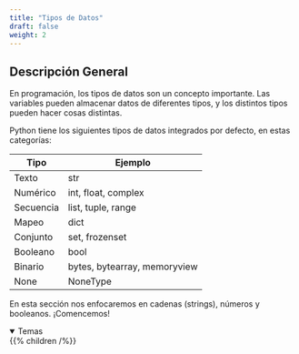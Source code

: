 ```yaml
---
title: "Tipos de Datos"
draft: false
weight: 2
---
```


## Descripción General

En programación, los tipos de datos son un concepto importante. Las variables pueden almacenar datos de diferentes tipos, y los distintos tipos pueden hacer cosas distintas.

Python tiene los siguientes tipos de datos integrados por defecto, en estas categorías:

**Tipo** | **Ejemplo**
---------|-------------
Texto |	str
Numérico | int, float, complex
Secuencia | list, tuple, range
Mapeo | dict
Conjunto | set, frozenset
Booleano | bool
Binario | bytes, bytearray, memoryview
None | NoneType

En esta sección nos enfocaremos en cadenas (strings), números y booleanos. ¡Comencemos!

<details open>
<summary>Temas</summary>
{{% children /%}}
</details>